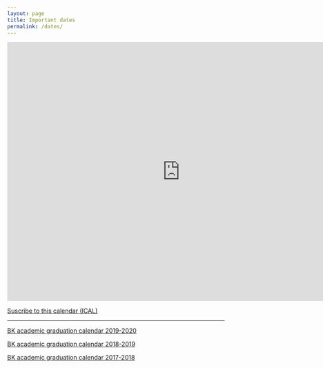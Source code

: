 ```yaml
---
layout: page
title: Important dates
permalink: /dates/
---
```


<iframe src="https://calendar.google.com/calendar/embed?showPrint=0&amp;showTz=0&amp;mode=AGENDA&amp;height=600&amp;wkst=1&amp;bgcolor=%23ffffff&amp;src=25hfp79r7m8ics07mar5mfgfvo%40group.calendar.google.com&amp;color=%23B1440E&amp;ctz=Europe%2FAmsterdam" style="border-width:0" width="800" height="600" frameborder="0" scrolling="no"></iframe>

[Suscribe to this calendar (ICAL)](https://calendar.google.com/calendar/ical/25hfp79r7m8ics07mar5mfgfvo%40group.calendar.google.com/public/basic.ics)
- - -

[BK academic graduation calendar 2019-2020](Jaarkalender_afstuderen_2019-2020.pdf) 

[BK academic graduation calendar 2018-2019](Jaarkalender_afstuderen_2018-2019.pdf) 

[BK academic graduation calendar 2017-2018](Jaarkalender_afstuderen_2017-2018.pdf) 


<!-- (http://studenten.tudelft.nl/fileadmin/Files/studentenportal/os/BKspecifiek/Jaarkalender_2016-2017_def_afstuderen.pdf). -->




